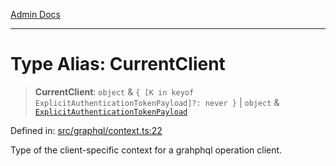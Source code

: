 [Admin Docs](/)

***

# Type Alias: CurrentClient

> **CurrentClient**: `object` & `{ [K in keyof ExplicitAuthenticationTokenPayload]?: never }` \| `object` & [`ExplicitAuthenticationTokenPayload`](ExplicitAuthenticationTokenPayload.md)

Defined in: [src/graphql/context.ts:22](https://github.com/PalisadoesFoundation/talawa-api/blob/be8575be3c5989d76dd2f84308de81461931796c/src/graphql/context.ts#L22)

Type of the client-specific context for a grahphql operation client.
